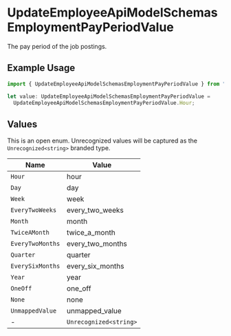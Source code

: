 # UpdateEmployeeApiModelSchemasEmploymentPayPeriodValue

The pay period of the job postings.

## Example Usage

```typescript
import { UpdateEmployeeApiModelSchemasEmploymentPayPeriodValue } from "@stackone/stackone-client-ts/sdk/models/shared";

let value: UpdateEmployeeApiModelSchemasEmploymentPayPeriodValue =
  UpdateEmployeeApiModelSchemasEmploymentPayPeriodValue.Hour;
```

## Values

This is an open enum. Unrecognized values will be captured as the `Unrecognized<string>` branded type.

| Name                   | Value                  |
| ---------------------- | ---------------------- |
| `Hour`                 | hour                   |
| `Day`                  | day                    |
| `Week`                 | week                   |
| `EveryTwoWeeks`        | every_two_weeks        |
| `Month`                | month                  |
| `TwiceAMonth`          | twice_a_month          |
| `EveryTwoMonths`       | every_two_months       |
| `Quarter`              | quarter                |
| `EverySixMonths`       | every_six_months       |
| `Year`                 | year                   |
| `OneOff`               | one_off                |
| `None`                 | none                   |
| `UnmappedValue`        | unmapped_value         |
| -                      | `Unrecognized<string>` |